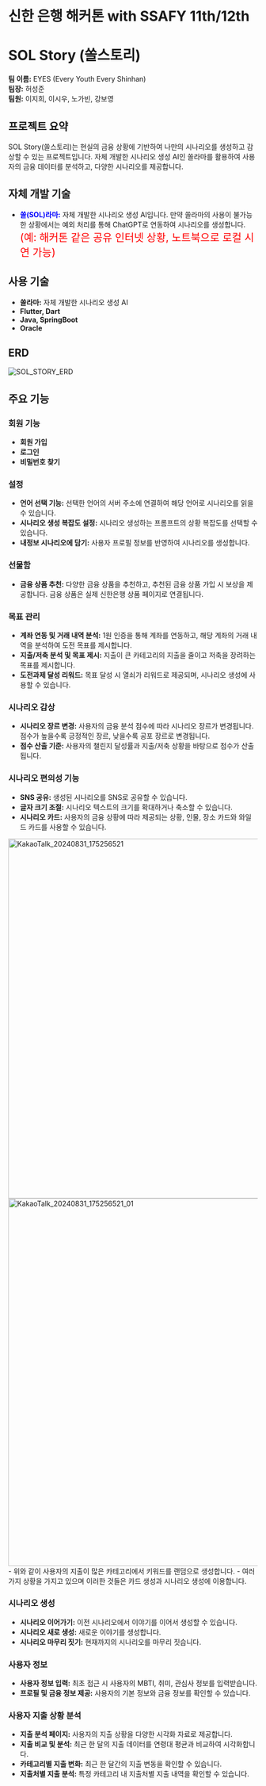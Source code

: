 # 신한 은행 해커톤 with SSAFY 11th/12th
# SOL Story (쏠스토리)

**팀 이름:** EYES (Every Youth Every Shinhan)  
**팀장:** 허성준  
**팀원:** 이지희, 이시우, 노가빈, 강보영 

## 프로젝트 요약
SOL Story(쏠스토리)는 현실의 금융 상황에 기반하여 나만의 시나리오를 생성하고 감상할 수 있는 프로젝트입니다. 자체 개발한 시나리오 생성 AI인 쏠라마를 활용하여 사용자의 금융 데이터를 분석하고, 다양한 시나리오를 제공합니다.

## 자체 개발 기술
- <span style="color:blue; font-size:1em;"><strong>쏠(SOL)라마:</strong></span> 자체 개발한 시나리오 생성 AI입니다. 만약 쏠라마의 사용이 불가능한 상황에서는 예외 처리를 통해 ChatGPT로 연동하여 시나리오를 생성합니다. <span style="color:red; font-size:1.5em;">(예: 해커톤 같은 공유 인터넷 상황, 노트북으로 로컬 시연 가능) </span>

## 사용 기술
- **쏠라마:** 자체 개발한 시나리오 생성 AI
- **Flutter, Dart**
- **Java, SpringBoot**
- **Oracle**

## ERD
![SOL_STORY_ERD](https://github.com/user-attachments/assets/d83068b1-ce8c-4c9e-80a1-bd123c44a2d0)

## 주요 기능

### 회원 기능
- **회원 가입**
- **로그인**
- **비밀번호 찾기**

### 설정
- **언어 선택 기능:** 선택한 언어의 서버 주소에 연결하여 해당 언어로 시나리오를 읽을 수 있습니다.
- **시나리오 생성 복잡도 설정:** 시나리오 생성하는 프롬프트의 상황 복잡도를 선택할 수 있습니다.
- **내정보 시나리오에 담기:** 사용자 프로필 정보를 반영하여 시나리오를 생성합니다.

### 선물함
- **금융 상품 추천:** 다양한 금융 상품을 추천하고, 추천된 금융 상품 가입 시 보상을 제공합니다. 금융 상품은 실제 신한은행 상품 페이지로 연결됩니다.

### 목표 관리
- **계좌 연동 및 거래 내역 분석:** 1원 인증을 통해 계좌를 연동하고, 해당 계좌의 거래 내역을 분석하여 도전 목표를 제시합니다.
- **지출/저축 분석 및 목표 제시:** 지출이 큰 카테고리의 지출을 줄이고 저축을 장려하는 목표를 제시합니다.
- **도전과제 달성 리워드:** 목표 달성 시 열쇠가 리워드로 제공되며, 시나리오 생성에 사용할 수 있습니다.

### 시나리오 감상
- **시나리오 장르 변경:** 사용자의 금융 분석 점수에 따라 시나리오 장르가 변경됩니다. 점수가 높을수록 긍정적인 장르, 낮을수록 공포 장르로 변경됩니다.
- **점수 산출 기준:** 사용자의 챌린지 달성률과 지출/저축 상황을 바탕으로 점수가 산출됩니다.

### 시나리오 편의성 기능
- **SNS 공유:** 생성된 시나리오를 SNS로 공유할 수 있습니다.
- **글자 크기 조절:** 시나리오 텍스트의 크기를 확대하거나 축소할 수 있습니다.
- **시나리오 카드:** 사용자의 금융 상황에 따라 제공되는 상황, 인물, 장소 카드와 와일드 카드를 사용할 수 있습니다.
<img width="726" alt="KakaoTalk_20240831_175256521" src="https://github.com/user-attachments/assets/36bc4a17-e9b5-4785-94de-a1abc18e547a">
<img width="742" alt="KakaoTalk_20240831_175256521_01" src="https://github.com/user-attachments/assets/d54c2a36-2559-4cdc-91a8-f93738ba93c4">
- 위와 같이 사용자의 지출이 많은 카테고리에서 키워드를 랜덤으로 생성합니다.
- 여러가지 상황을 가지고 있으며 이러한 것들은 카드 생성과 시나리오 생성에 이용합니다.

### 시나리오 생성
- **시나리오 이어가기:** 이전 시나리오에서 이야기를 이어서 생성할 수 있습니다.
- **시나리오 새로 생성:** 새로운 이야기를 생성합니다.
- **시나리오 마무리 짓기:** 현재까지의 시나리오를 마무리 짓습니다.

### 사용자 정보
- **사용자 정보 입력:** 최초 접근 시 사용자의 MBTI, 취미, 관심사 정보를 입력받습니다.
- **프로필 및 금융 정보 제공:** 사용자의 기본 정보와 금융 정보를 확인할 수 있습니다.

### 사용자 지출 상황 분석
- **지출 분석 페이지:** 사용자의 지출 상황을 다양한 시각화 자료로 제공합니다.
- **지출 비교 및 분석:** 최근 한 달의 지출 데이터를 연령대 평균과 비교하여 시각화합니다.
- **카테고리별 지출 변화:** 최근 한 달간의 지출 변동을 확인할 수 있습니다.
- **지출처별 지출 분석:** 특정 카테고리 내 지출처별 지출 내역을 확인할 수 있습니다.
